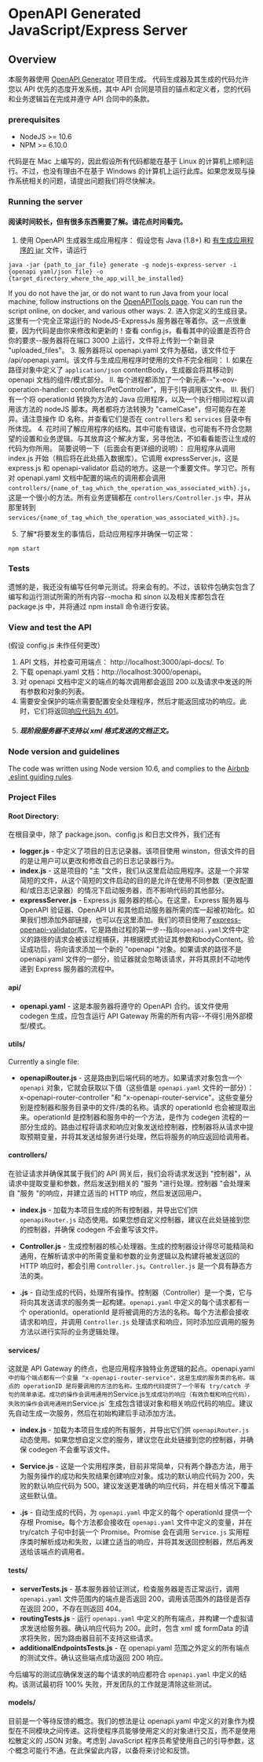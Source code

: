 # OpenAPI Generated JavaScript/Express Server

## Overview
本服务器使用 [OpenAPI Generator](https://openapi-generator.tech) 项目生成。 代码生成器及其生成的代码允许您以 API 优先的态度开发系统，其中 API 合同是项目的锚点和定义者，您的代码和业务逻辑旨在完成并遵守 API 合同中的条款。

### prerequisites
- NodeJS >= 10.6
- NPM >= 6.10.0

代码是在 Mac 上编写的，因此假设所有代码都能在基于 Linux 的计算机上顺利运行。不过，也没有理由不在基于 Windows 的计算机上运行此库。如果您发现与操作系统相关的问题，请提出问题我们将尽快解决。

### Running the server
#### 阅读时间较长，但有很多东西需要了解。请花点时间看完。
1. 使用 OpenAPI 生成器生成应用程序：
假设您有 Java (1.8+) 和 [有生成应用程序的 jar](https://github.com/openapitools/openapi-generator#13---download-jar) 文件，请运行
```
java -jar {path_to_jar_file} generate -g nodejs-express-server -i {openapi yaml/json file} -o {target_directory_where_the_app_will_be_installed} 
```
If you do not have the jar, or do not want to run Java from your local machine, follow instructions on the [OpenAPITools page](https://github.com/openapitools/openapi-generator). You can run the script online, on docker, and various other ways.
2. 进入你定义的生成目录。这里有一个完全正常运行的 NodeJS-ExpressJs 服务器在等着你。这一点很重要，因为代码是由你来修改和更新的！查看 config.js，看看其中的设置是否符合你的要求--服务器将在端口 3000 上运行，文件将上传到一个新目录 "uploaded_files"。
3. 服务器将以 openapi.yaml 文件为基础，该文件位于 /api/openapi.yaml。该文件与生成应用程序时使用的文件不完全相同：
I.  如果在路径对象中定义了 `application/json` contentBody，生成器会将其移动到 openapi 文档的组件/模式部分。
II. 每个进程都添加了一个新元素--"x-eov-operation-handler: controllers/PetController"，用于引导调用该文件。
III. 我们有一个将 operationId 转换为方法的 Java 应用程序，以及一个执行相同过程以调用该方法的 nodeJS 脚本。两者都将方法转换为 "camelCase"，但可能存在差异。请注意操作 ID 名称，并查看它们是否在 `controllers` 和 `services` 目录中有所体现。
4. 花时间了解应用程序的结构。其中可能有错误，也可能有不符合您期望的设置和业务逻辑。与其放弃这个解决方案，另寻他法，不如看看能否让生成的代码为你所用。
简要说明一下（后面会有更详细的说明）： 应用程序从调用 index.js 开始（稍后将在此处插入数据库）。它调用 expressServer.js，这是 express.js 和 openapi-validator 启动的地方。这是一个重要文件。学习它。所有对 openapi.yaml 文档中配置的端点的调用都会调用 `controllers/{name_of_tag_which_the_operation_was_associated_with}.js`，这是一个很小的方法。所有业务逻辑都在 `controllers/Controller.js` 中，并从那里转到 `services/{name_of_tag_which_the_operation_was_associated_with}.js`。

5. 了解*将要发生的事情后，启动应用程序并确保一切正常：
```
npm start
```
### Tests
遗憾的是，我还没有编写任何单元测试。将来会有的。不过，该软件包确实包含了编写和运行测试所需的所有内容--mocha 和 sinon 以及相关库都包含在 package.js 中，并将通过 npm install 命令进行安装。

### View and test the API
(假设 config.js 未作任何更改）

1. API 文档，并检查可用端点：
http://localhost:3000/api-docs/. To
2. 下载 openapi.yaml 文档：http://localhost:3000/openapi。
3. 对 openapi 文档中定义的端点的每次调用都会返回 200 以及请求中发送的所有参数和对象的列表。
4. 需要安全保护的端点需要配置安全处理程序，然后才能返回成功的响应。此时，它们将返回[响应代码为 401](https://developer.mozilla.org/en-US/docs/Web/HTTP/Status/401)。
5. ##### 现阶段服务器不支持以 xml 格式发送的文档正文。

### Node version and guidelines
The code was written using Node version 10.6, and complies to the [Airbnb .eslint guiding rules](https://github.com/airbnb/javascript).

### Project Files
#### Root Directory:
在根目录中，除了 package.json、config.js 和日志文件外，我们还有
- **logger.js** - 中定义了项目的日志记录器。该项目使用 winston，但该文件的目的是让用户可以更改和修改自己的日志记录器行为。
- **index.js** - 这是项目的 "主 "文件，我们从这里启动应用程序。这是一个非常简短的文件，从这个简短的文件启动的目的是允许在使用不同参数（更改配置和/或日志记录器）的情况下启动服务器，而不影响代码的其他部分。
- **expressServer.js** - Express.js 服务器的核心。在这里，Express 服务器与 OpenAPI 验证器、OpenAPI UI 和其他启动服务器所需的库一起被初始化。如果我们想添加外部链接，也可以在这里添加。我们的项目使用了[express-openapi-validator](https://www.npmjs.com/package/express-openapi-validator)库，它是路由过程的第一步--指向`openapi.yaml`文件中定义的路径的请求会被该过程捕获，并根据模式验证其参数和bodyContent。验证成功后，将向请求添加一个新的 "openapi "对象。如果请求的路径不是 openapi.yaml 文件的一部分，验证器就会忽略该请求，并将其原封不动地传递到 Express 服务器的流程中。

#### api/
- **openapi.yaml** - 这是本服务器将遵守的 OpenAPI 合约。该文件使用 codegen 生成，应包含运行 API Gateway 所需的所有内容--不得引用外部模型/模式。

#### utils/
Currently a single file:

- **openapiRouter.js** - 这是路由到后端代码的地方。如果请求对象包含一个 ``openapi`` 对象，它就会获取以下值（这些值是 ``openapi.yaml`` 文件的一部分）： x-openapi-router-controller "和 "x-openapi-router-service"。这些变量分别是控制器和服务目录中的文件/类的名称。请求的 operationId 也会被提取出来。operationId 是控制器和服务中的一个方法，是作为 codegen 流程的一部分生成的。路由过程将请求和响应对象发送给控制器，控制器将从请求中提取预期变量，并将其发送给服务进行处理，然后将服务的响应返回给调用者。

#### controllers/
在验证请求并确保其属于我们的 API 网关后，我们会将请求发送到 "控制器"，从请求中提取变量和参数，然后发送到相关的 "服务 "进行处理。控制器 "会处理来自 "服务 "的响应，并建立适当的 HTTP 响应，然后发送回用户。

- **index.js** - 加载为本项目生成的所有控制器，并导出它们供 `openapiRouter.js` 动态使用。如果您想自定义控制器，建议在此处链接到您的控制器，并确保 codegen 不会重写该文件。

- **Controller.js** - 生成控制器的核心处理器。生成的控制器设计得尽可能精简和通用，在解析请求中的所需变量和参数的业务逻辑以及构建将被发送回的 HTTP 响应时，都会引用 `Controller.js`。`Controller.js` 是一个具有静态方法的类。

- **.js** - 自动生成的代码，处理所有操作。控制器（Controller）是一个类，它与将向其发送请求的服务类一起构建。`openapi.yaml` 中定义的每个请求都有一个 operationId。operationId 是将被调用的方法的名称。每个方法都会接收请求和响应，并调用 `Controller.js` 处理请求和响应，同时添加应调用的服务方法以进行实际的业务逻辑处理。

#### services/
这就是 API Gateway 的终点，也是应用程序独特业务逻辑的起点。openapi.yaml` 中的每个端点都有一个变量 "x-openapi-router-service"，这是生成的服务类的名称。端点的 operationID 是将要调用的方法的名称。生成的代码提供了一个带有 try/catch 子句的简单承诺。成功的操作会调用通用的 `Service.js` 生成成功的响应（有效负载和响应代码），失败的操作会调用通用的 `Service.js` 生成包含错误对象和相关响应代码的响应。建议先自动生成一次服务，然后在初始构建后手动添加方法。

- **index.js** - 加载为本项目生成的所有服务，并导出它们供 `openapiRouter.js` 动态使用。如果您想自定义您的服务，建议您在此处链接到您的控制器，并确保 codegen 不会重写该文件。

- **Service.js** - 这是一个实用程序类，目前非常简单，只有两个静态方法，用于为服务操作的成功和失败结果创建响应对象。成功的默认响应代码为 200，失败的默认响应代码为 500。建议发送更准确的响应代码，并在相关情况下覆盖这些默认值。

- **.js** - 自动生成的代码，为 `openapi.yaml` 中定义的每个 operationId 提供一个存根 Promise。每个方法都会接收在 `openapi.yaml` 文件中定义的变量，并在 try/catch 子句中封装一个 Promise。Promise 会在调用 `Service.js` 实用程序类时解析成功和失败，以建立适当的响应，并将其发送回控制器，然后再发送给该端点的调用者。

#### tests/
- **serverTests.js** - 基本服务器验证测试，检查服务器是否正常运行，调用 `openapi.yaml` 文件范围内的端点是否返回 200，调用该范围外的路径是否存在返回 200，不存在则返回 404。
- **routingTests.js** - 运行 `openapi.yaml` 中定义的所有端点，并构建一个虚拟请求发送给服务器。确认响应代码为 200。此时，包含 xml 或 formData 的请求将失败，因为路由器目前不支持这些请求。
- **additionalEndpointsTests.js** - 在 openapi.yaml 范围之外定义的所有端点的测试文件。确认这些端点成功返回 200 响应。

今后编写的测试应确保发送的每个请求的响应都符合 `openapi.yaml` 中定义的结构。该测试最初将 100% 失败，开发团队的工作就是清除这些测试。

#### models/
目前是一个等待反馈的概念。我们的想法是让 openapi.yaml 中定义的对象作为模型在不同模块之间传递。这将使程序员能够使用定义的对象进行交互，而不是使用松散定义的 JSON 对象。考虑到 JavaScript 程序员希望使用自己的引导参数，这个概念可能行不通。在此保留此内容，以备将来讨论和反馈。

